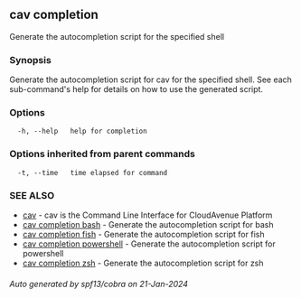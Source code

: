 ## cav completion

Generate the autocompletion script for the specified shell

### Synopsis

Generate the autocompletion script for cav for the specified shell.
See each sub-command's help for details on how to use the generated script.


### Options

```
  -h, --help   help for completion
```

### Options inherited from parent commands

```
  -t, --time   time elapsed for command
```

### SEE ALSO

* [cav](cav.md)	 - cav is the Command Line Interface for CloudAvenue Platform
* [cav completion bash](cav_completion_bash.md)	 - Generate the autocompletion script for bash
* [cav completion fish](cav_completion_fish.md)	 - Generate the autocompletion script for fish
* [cav completion powershell](cav_completion_powershell.md)	 - Generate the autocompletion script for powershell
* [cav completion zsh](cav_completion_zsh.md)	 - Generate the autocompletion script for zsh

###### Auto generated by spf13/cobra on 21-Jan-2024
